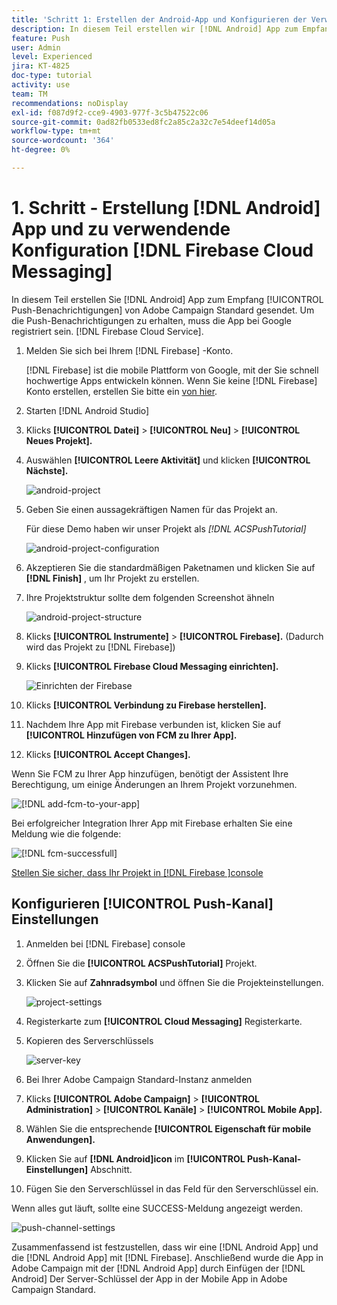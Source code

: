 ```yaml
---
title: 'Schritt 1: Erstellen der Android-App und Konfigurieren der Verwendung von Firebase Cloud Messaging'
description: In diesem Teil erstellen wir [!DNL Android] App zum Empfang [!UICONTROL Push-Benachrichtigungen] von Adobe Campaign Standard gesendet. Um die Push-Benachrichtigungen zu erhalten, muss die App bei Google registriert sein. [!DNL Firebase Cloud Service].
feature: Push
user: Admin
level: Experienced
jira: KT-4825
doc-type: tutorial
activity: use
team: TM
recommendations: noDisplay
exl-id: f087d9f2-cce9-4903-977f-3c5b47522c06
source-git-commit: 0ad82fb0533ed8fc2a85c2a32c7e54deef14d05a
workflow-type: tm+mt
source-wordcount: '364'
ht-degree: 0%

---
```


# 1. Schritt - Erstellung [!DNL Android] App und zu verwendende Konfiguration [!DNL Firebase Cloud Messaging]

In diesem Teil erstellen Sie [!DNL Android] App zum Empfang [!UICONTROL Push-Benachrichtigungen] von Adobe Campaign Standard gesendet. Um die Push-Benachrichtigungen zu erhalten, muss die App bei Google registriert sein. [!DNL Firebase Cloud Service].

1. Melden Sie sich bei Ihrem [!DNL Firebase] -Konto.

   [!DNL Firebase] ist die mobile Plattform von Google, mit der Sie schnell hochwertige Apps entwickeln können. Wenn Sie keine [!DNL Firebase] Konto erstellen, erstellen Sie bitte ein [von hier](https://firebase.google.com).

2. Starten [!DNL Android Studio]
3. Klicks **[!UICONTROL Datei]** > **[!UICONTROL Neu]** > **[!UICONTROL Neues Projekt].**
4. Auswählen **[!UICONTROL Leere Aktivität]** und klicken **[!UICONTROL Nächste].**

   ![android-project](assets/android-project.PNG)

5. Geben Sie einen aussagekräftigen Namen für das Projekt an.

   Für diese Demo haben wir unser Projekt als *[!DNL ACSPushTutorial]*

   ![android-project-configuration](assets/android-project-configuration.PNG)

6. Akzeptieren Sie die standardmäßigen Paketnamen und klicken Sie auf **[!DNL Finish]** , um Ihr Projekt zu erstellen.
7. Ihre Projektstruktur sollte dem folgenden Screenshot ähneln

   ![android-project-structure](assets/android-project-structure.PNG)

8. Klicks **[!UICONTROL Instrumente]** > **[!UICONTROL Firebase].** (Dadurch wird das Projekt zu [!DNL Firebase])
9. Klicks **[!UICONTROL Firebase Cloud Messaging einrichten].**

   ![Einrichten der Firebase](assets/android-project-firebase-messaging.PNG)

10. Klicks **[!UICONTROL Verbindung zu Firebase herstellen].**
11. Nachdem Ihre App mit Firebase verbunden ist, klicken Sie auf **[!UICONTROL Hinzufügen von FCM zu Ihrer App].**
12. Klicks **[!UICONTROL Accept Changes].**

   Wenn Sie FCM zu Ihrer App hinzufügen, benötigt der Assistent Ihre Berechtigung, um einige Änderungen an Ihrem Projekt vorzunehmen.

   ![[!DNL add-fcm-to-your-app]](assets/firebase-add-fcm-to-app.PNG)

Bei erfolgreicher Integration Ihrer App mit Firebase erhalten Sie eine Meldung wie die folgende:

![[!DNL fcm-successfull]](assets/android-firebase-success.PNG)

[Stellen Sie sicher, dass Ihr Projekt in [!DNL Firebase ]console](https://console.firebase.google.com/)

## Konfigurieren [!UICONTROL Push-Kanal] Einstellungen

1. Anmelden bei [!DNL Firebase] console
2. Öffnen Sie die **[!UICONTROL ACSPushTutorial]** Projekt.
3. Klicken Sie auf **Zahnradsymbol** und öffnen Sie die Projekteinstellungen.

   ![project-settings](assets/firebase-project-settings.PNG)

4. Registerkarte zum **[!UICONTROL Cloud Messaging]** Registerkarte.
5. Kopieren des Serverschlüssels

   ![server-key](assets/firebase-server-key.PNG)

6. Bei Ihrer Adobe Campaign Standard-Instanz anmelden
7. Klicks **[!UICONTROL Adobe Campaign]** > **[!UICONTROL Administration]** > **[!UICONTROL Kanäle]** > **[!UICONTROL Mobile App].**
8. Wählen Sie die entsprechende **[!UICONTROL Eigenschaft für mobile Anwendungen].**
9. Klicken Sie auf **[!DNL Android]icon** im **[!UICONTROL Push-Kanal-Einstellungen]** Abschnitt.
10. Fügen Sie den Serverschlüssel in das Feld für den Serverschlüssel ein.

Wenn alles gut läuft, sollte eine SUCCESS-Meldung angezeigt werden.

![push-channel-settings](assets/push-channel-settings.PNG)

Zusammenfassend ist festzustellen, dass wir eine [!DNL Android App] und die [!DNL Android App] mit [!DNL Firebase]. Anschließend wurde die App in Adobe Campaign mit der [!DNL Android App] durch Einfügen der [!DNL Android] Der Server-Schlüssel der App in der Mobile App in Adobe Campaign Standard.
